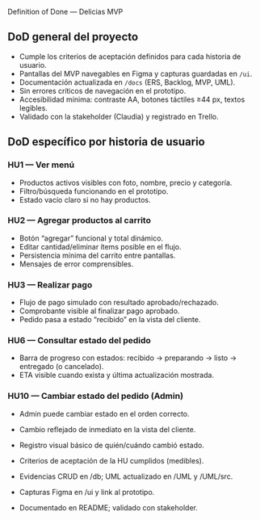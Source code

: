 Definition of Done — Delicias MVP

## DoD general del proyecto
- Cumple los criterios de aceptación definidos para cada historia de usuario.
- Pantallas del MVP navegables en Figma y capturas guardadas en `/ui`.
- Documentación actualizada en `/docs` (ERS, Backlog, MVP, UML).
- Sin errores críticos de navegación en el prototipo.
- Accesibilidad mínima: contraste AA, botones táctiles ≥44 px, textos legibles.
- Validado con la stakeholder (Claudia) y registrado en Trello.

## DoD específico por historia de usuario

### HU1 — Ver menú
- Productos activos visibles con foto, nombre, precio y categoría.
- Filtro/búsqueda funcionando en el prototipo.
- Estado vacío claro si no hay productos.

### HU2 — Agregar productos al carrito
- Botón “agregar” funcional y total dinámico.
- Editar cantidad/eliminar ítems posible en el flujo.
- Persistencia mínima del carrito entre pantallas.
- Mensajes de error comprensibles.

### HU3 — Realizar pago
- Flujo de pago simulado con resultado aprobado/rechazado.
- Comprobante visible al finalizar pago aprobado.
- Pedido pasa a estado “recibido” en la vista del cliente.

### HU6 — Consultar estado del pedido
- Barra de progreso con estados: recibido → preparando → listo → entregado (o cancelado).
- ETA visible cuando exista y última actualización mostrada.

### HU10 — Cambiar estado del pedido (Admin)
- Admin puede cambiar estado en el orden correcto.
- Cambio reflejado de inmediato en la vista del cliente.
- Registro visual básico de quién/cuándo cambió estado.


- Criterios de aceptación de la HU cumplidos (medibles).
- Evidencias CRUD en /db; UML actualizado en /UML y /UML/src.
- Capturas Figma en /ui y link al prototipo.
- Documentado en README; validado con stakeholder.
